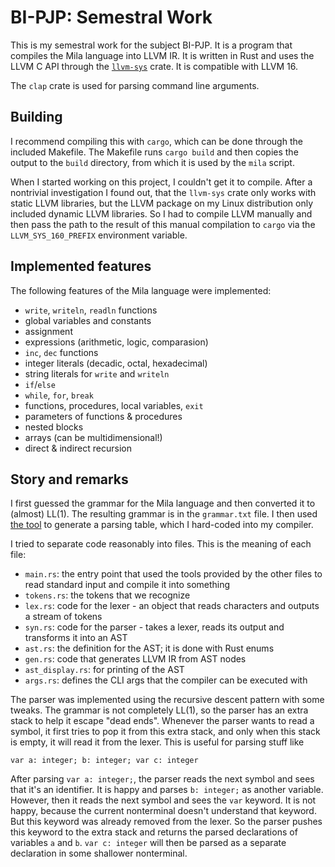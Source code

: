 # BI-PJP: Semestral Work

This is my semestral work for the subject BI-PJP. It is a program that compiles the Mila language into LLVM IR. It is written in Rust and uses the LLVM C API through the [`llvm-sys`](https://crates.io/crates/llvm-sys) crate. It is compatible with LLVM 16.

The `clap` crate is used for parsing command line arguments.

## Building

I recommend compiling this with `cargo`, which can be done through the included Makefile. The Makefile runs `cargo build` and then copies the output to the `build` directory, from which it is used by the `mila` script.

When I started working on this project, I couldn't get it to compile. After a nontrivial investigation I found out, that the `llvm-sys` crate only works with static LLVM libraries, but the LLVM package on my Linux distribution only included dynamic LLVM libraries. So I had to compile LLVM manually and then pass the path to the result of this manual compilation to `cargo` via the `LLVM_SYS_160_PREFIX` environment variable.

## Implemented features

The following features of the Mila language were implemented:

- `write`, `writeln`, `readln` functions
- global variables and constants
- assignment
- expressions (arithmetic, logic, comparasion)
- `inc`, `dec` functions
- integer literals (decadic, octal, hexadecimal)
- string literals for `write` and `writeln`
- `if`/`else`
- `while`, `for`, `break`
- functions, procedures, local variables, `exit`
- parameters of functions & procedures
- nested blocks
- arrays (can be multidimensional!)
- direct & indirect recursion 

## Story and remarks

I first guessed the grammar for the Mila language and then converted it to (almost) LL(1). The resulting grammar is in the `grammar.txt` file. I then used [the tool](https://pages.fit.cvut.cz/peckato1/parsingtbl/) to generate a parsing table, which I hard-coded into my compiler.

I tried to separate code reasonably into files. This is the meaning of each file:
- `main.rs`: the entry point that used the tools provided by the other files to read standard input and compile it into something
- `tokens.rs`: the tokens that we recognize
- `lex.rs`: code for the lexer - an object that reads characters and outputs a stream of tokens
- `syn.rs`: code for the parser - takes a lexer, reads its output and transforms it into an AST
- `ast.rs`: the definition for the AST; it is done with Rust enums
- `gen.rs`: code that generates LLVM IR from AST nodes
- `ast_display.rs`: for printing of the AST
- `args.rs`: defines the CLI args that the compiler can be executed with

The parser was implemented using the recursive descent pattern with some tweaks. The grammar is not completely LL(1), so the parser has an extra stack to help it escape "dead ends". Whenever the parser wants to read a symbol, it first tries to pop it from this extra stack, and only when this stack is empty, it will read it from the lexer. This is useful for parsing stuff like

    var a: integer; b: integer; var c: integer
    
After parsing `var a: integer;`, the parser reads the next symbol and sees that it's an identifier. It is happy and parses `b: integer;` as another variable. However, then it reads the next symbol and sees the `var` keyword. It is not happy, because the current nonterminal doesn't understand that keyword. But this keyword was already removed from the lexer. So the parser pushes this keyword to the extra stack and returns the parsed declarations of variables `a` and `b`. `var c: integer` will then be parsed as a separate declaration in some shallower nonterminal.
